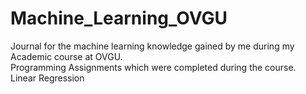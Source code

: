 # Machine_Learning_OVGU
Journal for the machine learning knowledge gained by me during my Academic course at OVGU.  <br />
Programming Assignments which were completed during the course.  <br />
Linear Regression  <br />
